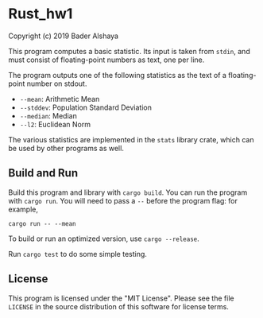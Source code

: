 # Rust_hw1
Copyright (c) 2019 Bader Alshaya

This program computes a basic statistic. Its input is
taken from `stdin`, and must consist of floating-point
numbers as text, one per line.

The program outputs one of the following statistics as the
text of a floating-point number on stdout.

* `--mean`: Arithmetic Mean
* `--stddev`: Population Standard Deviation
* `--median`: Median
* `--l2`: Euclidean Norm

The various statistics are implemented in the `stats`
library crate, which can be used by other programs as well.

## Build and Run

Build this program and library with `cargo build`. You can
run the program with `cargo run`. You will need to pass a
`--` before the program flag: for example,

    cargo run -- --mean

To build or run an optimized version, use `cargo --release`.

Run `cargo test` to do some simple testing.

## License

This program is licensed under the "MIT License".  Please
see the file `LICENSE` in the source distribution of this
software for license terms.
